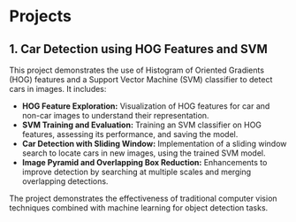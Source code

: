 # Projects

## 1. **Car Detection using HOG Features and SVM**

This project demonstrates the use of Histogram of Oriented Gradients (HOG) features and a Support Vector Machine (SVM) classifier to detect cars in images. It includes:

* **HOG Feature Exploration:**  Visualization of HOG features for car and non-car images to understand their representation.
* **SVM Training and Evaluation:** Training an SVM classifier on HOG features, assessing its performance, and saving the model.
* **Car Detection with Sliding Window:**  Implementation of a sliding window search to locate cars in new images, using the trained SVM model.
* **Image Pyramid and Overlapping Box Reduction:**  Enhancements to improve detection by searching at multiple scales and merging overlapping detections.

The project demonstrates the effectiveness of traditional computer vision techniques combined with machine learning for object detection tasks.
